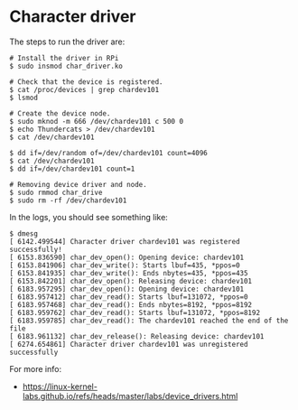 # Character driver

The steps to run the driver are:


```shell
# Install the driver in RPi
$ sudo insmod char_driver.ko

# Check that the device is registered.
$ cat /proc/devices | grep chardev101
$ lsmod

# Create the device node.
$ sudo mknod -m 666 /dev/chardev101 c 500 0
$ echo Thundercats > /dev/chardev101
$ cat /dev/chardev101

$ dd if=/dev/random of=/dev/chardev101 count=4096
$ cat /dev/chardev101
$ dd if=/dev/chardev101 count=1

# Removing device driver and node.
$ sudo rmmod char_drive
$ sudo rm -rf /dev/chardev101
```

In the logs, you should see something like:

```shell
$ dmesg
[ 6142.499544] Character driver chardev101 was registered successfully!
[ 6153.836590] char_dev_open(): Opening device: chardev101
[ 6153.841906] char_dev_write(): Starts lbuf=435, *ppos=0
[ 6153.841935] char_dev_write(): Ends nbytes=435, *ppos=435
[ 6153.842201] char_dev_open(): Releasing device: chardev101
[ 6183.957295] char_dev_open(): Opening device: chardev101
[ 6183.957412] char_dev_read(): Starts lbuf=131072, *ppos=0
[ 6183.957468] char_dev_read(): Ends nbytes=8192, *ppos=8192
[ 6183.959762] char_dev_read(): Starts lbuf=131072, *ppos=8192
[ 6183.959785] char_dev_read(): The chardev101 reached the end of the file
[ 6183.961132] char_dev_release(): Releasing device: chardev101
[ 6274.654861] Character driver chardev101 was unregistered successfully
```

For more info:

- https://linux-kernel-labs.github.io/refs/heads/master/labs/device_drivers.html